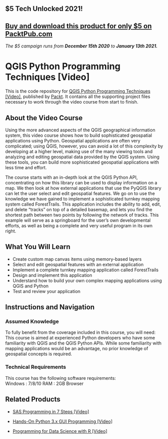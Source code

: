## $5 Tech Unlocked 2021!
[Buy and download this product for only $5 on PacktPub.com](https://www.packtpub.com/)
-----
*The $5 campaign         runs from __December 15th 2020__ to __January 13th 2021.__*

# QGIS Python Programming Techniques [Video]
This is the code repository for [QGIS Python Programming Techniques [Video]](https://www.packtpub.com/big-data-and-business-intelligence/qgis-python-programming-techniques-video?utm_source=github&utm_medium=repository&utm_campaign=9781787128569), published by [Packt](https://www.packtpub.com/?utm_source=github). It contains all the supporting project files necessary to work through the video course from start to finish.
## About the Video Course
Using the more advanced aspects of the QGIS geographical information system, this video course shows how to build sophisticated geospatial applications using Python. Geospatial applications are often very complicated; using QGIS, however, you can avoid a lot of this complexity by developing at a higher level, making use of the many viewing tools and analyzing and editing geospatial data provided by the QGIS system. Using these tools, you can build more sophisticated geospatial applications with less time and effort.

The course starts with an in-depth look at the QGIS Python API, concentrating on how this library can be used to display information on a map. We then look at how external applications that use the PyQGIS library can let the user select and edit geospatial features. We go on to use the knowledge we have gained to implement a sophisticated turnkey mapping system called ForestTrails. This application includes the ability to add, edit, and delete “tracks” on top of a detailed basemap, and lets you find the shortest path between two points by following the network of tracks. This example will serve as a springboard for the user’s own developmental efforts, as well as being a complete and very useful program in its own right.

<H2>What You Will Learn</H2>
<DIV class=book-info-will-learn-text>
<UL>
<LI>Create custom map canvas items using memory-based layers 
<LI>Select and edit geospatial features with an external application 
<LI>Implement a complete turnkey mapping application called ForestTrails 
<LI>Design and implement this application 
<LI>Understand how to build your own complex mapping applications using QGIS and Python 
<LI>Test and review your application </LI></UL></DIV>

## Instructions and Navigation
### Assumed Knowledge
To fully benefit from the coverage included in this course, you will need:<br/>
This course is aimed at experienced Python developers who have some familiarity with QGIS and the QGIS Python APIs. While some familiarity with mapping applications would be an advantage, no prior knowledge of geospatial concepts is required.
### Technical Requirements
This course has the following software requirements:<br/>
Windows : 7/8/10
RAM : 2GB
Browser

## Related Products
* [SAS Programming in 7 Steps [Video]](https://www.packtpub.com/big-data-and-business-intelligence/sas-programming-7-steps-video?utm_source=github&utm_medium=repository&utm_campaign=9781789533637)

* [Hands-On Python 3.x GUI Programming [Video]](https://www.packtpub.com/application-development/hands-python-3x-gui-programming-video?utm_source=github&utm_medium=repository&utm_campaign=9781789957242)

* [Programming for Data Science with R [Video]](https://www.packtpub.com/application-development/programming-data-science-r-video?utm_source=github&utm_medium=repository&utm_campaign=9781788998239)

